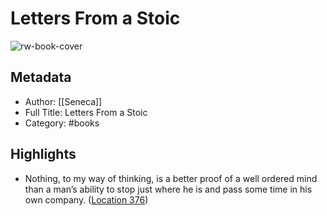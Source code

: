 # Letters From a Stoic

![rw-book-cover](https://images-na.ssl-images-amazon.com/images/I/510RH1nJgQL._SL200_.jpg)

## Metadata
- Author: [[Seneca]]
- Full Title: Letters From a Stoic
- Category: #books

## Highlights
- Nothing, to my way of thinking, is a better proof of a well ordered mind than a man’s ability to stop just where he is and pass some time in his own company. ([Location 376](https://readwise.io/to_kindle?action=open&asin=B002RI99KK&location=376))
